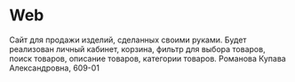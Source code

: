 # Web

Сайт для продажи изделий, сделанных своими руками. Будет реализован личный кабинет, корзина, фильтр для выбора товаров, поиск товаров, описание товаров, категории товаров.
Романова Купава Александровна, 609-01
